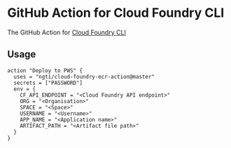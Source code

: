 # GitHub Action for Cloud Foundry CLI

The GitHub Action for [Cloud Foundry CLI](https://docs.cloudfoundry.org/cf-cli/install-go-cli.html)

## Usage

```
action "Deploy to PWS" {
  uses = "ngti/cloud-foundry-ecr-action@master"
  secrets = ["PASSWORD"]
  env = {
    CF_API_ENDPOINT = "<Cloud Foundry API endpoint>"
    ORG = "<Organisation>"
    SPACE = "<Space>"
    USERNAME = "<Username>"
    APP_NAME = "<Application name>"
    ARTIFACT_PATH = "<Artifact file path>" 
  }
}
```
